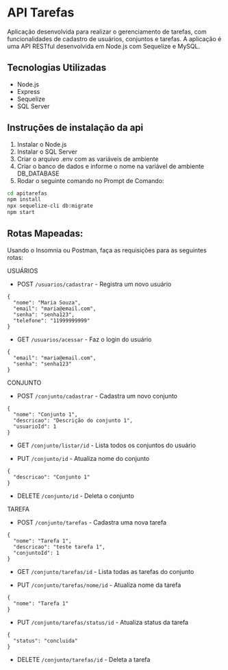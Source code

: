# API Tarefas

Aplicação desenvolvida para realizar o gerenciamento de tarefas, com funcionalidades de cadastro de usuários, conjuntos e tarefas. A aplicação é uma API RESTful desenvolvida em Node.js com Sequelize e MySQL.

## Tecnologias Utilizadas
- Node.js
- Express
- Sequelize
- SQL Server

## Instruções de instalação da api
1. Instalar o Node.js
2. Instalar o SQL Server
3. Criar o arquivo .env com as variáveis de ambiente
4. Criar o banco de dados e informe o nome na variável de ambiente DB_DATABASE
5. Rodar o seguinte comando no Prompt de Comando:

```bash
cd apitarefas
npm install
npx sequelize-cli db:migrate
npm start
```

## Rotas Mapeadas:
Usando o Insomnia ou Postman, faça as requisições para as seguintes rotas:


USUÁRIOS

- POST ``/usuarios/cadastrar`` - Registra um novo usuário
```
{
  "nome": "Maria Souza",
  "email": "maria@email.com",
  "senha": "senha123",
  "telefone": "11999999999"
}
```

- GET ``/usuarios/acessar`` - Faz o login do usuário
```
{
  "email": "maria@email.com",
  "senha": "senha123"
}
```


CONJUNTO

- POST ``/conjunto/cadastrar`` - Cadastra um novo conjunto
```
{
  "nome": "Conjunto 1",
  "descricao": "Descrição do conjunto 1",
  "usuarioId": 1
}
```

- GET ``/conjunto/listar/id`` - Lista todos os conjuntos do usuário

- PUT ``/conjunto/id`` - Atualiza nome do conjunto
```
{
  "descricao": "Conjunto 1"
}
```

- DELETE ``/conjunto/id`` - Deleta o conjunto


TAREFA

- POST ``/conjunto/tarefas`` - Cadastra uma nova tarefa
```
{
  "nome": "Tarefa 1",
  "descricao": "teste tarefa 1",
  "conjuntoId": 1
}
```

- GET ``/conjunto/tarefas/id`` - Lista todas as tarefas do conjunto

- PUT ``/conjunto/tarefas/nome/id`` - Atualiza nome da tarefa
```
{
  "nome": "Tarefa 1"
}
```

- PUT ``/conjunto/tarefas/status/id`` - Atualiza status da tarefa
```
{
  "status": "concluida"
}
```
- DELETE ``/conjunto/tarefas/id`` - Deleta a tarefa
